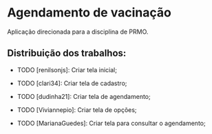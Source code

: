 # Agendamento de vacinação

Aplicação direcionada para a disciplina de PRMO. 

## Distribuição dos trabalhos:
- TODO [renilsonjs]:
Criar tela inicial;

- TODO [clari34]:
Criar tela de cadastro;

- TODO [dudinha21]:
Criar tela de agendamento;

- TODO [Viviannepio]:
Criar tela de opções;

- TODO [MarianaGuedes]:
Criar tela para consultar o agendamento;


